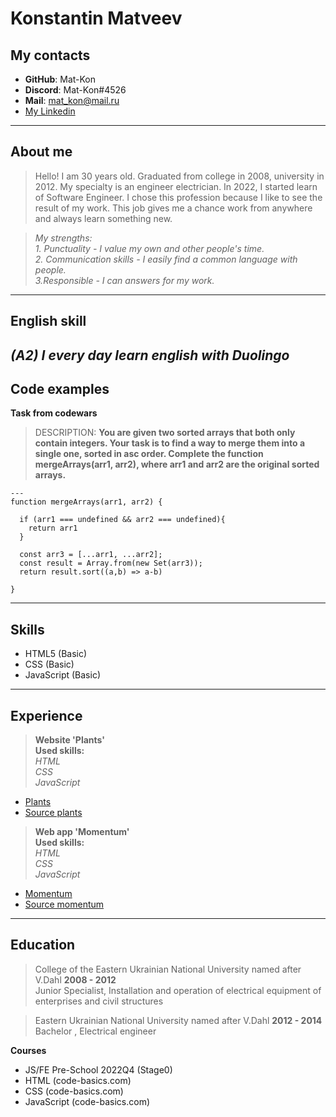 # Konstantin Matveev

## **My contacts**

- **GitHub**: Mat-Kon
- **Discord**: Mat-Kon#4526
- **Mail**: mat_kon@mail.ru
- [My Linkedin](https://www.linkedin.com/in/%D0%BA%D0%BE%D0%BD%D1%81%D1%82%D0%B0%D0%BD%D1%82%D0%B8%D0%BD-%D0%BC%D0%B0%D1%82%D0%B2%D0%B5%D0%B5%D0%B2-539b32264/)
---
## **About me**

> Hello! I am 30 years old. Graduated from college in 2008, university in 2012. My specialty is an engineer electrician. In 2022, I started learn of Software Engineer. I chose this profession because I like to see the result of my work. This job gives me a chance work from anywhere and always learn something new.
   
> *My strengths:*  
    *1. Punctuality - I value my own and other people's time.*  
    *2. Communication skills - I easily find a common language with people.*  
    *3.Responsible - I can answers for my work.*
---
## English skill

*(A2) I every day learn english with Duolingo*
---
## Code examples

**Task from codewars**
> DESCRIPTION:
**You are given two sorted arrays that both only contain integers. Your task is to find a way to merge them into a single one, sorted in asc order. Complete the function mergeArrays(arr1, arr2), where arr1 and arr2 are the original sorted arrays.**
```
---
function mergeArrays(arr1, arr2) {

  if (arr1 === undefined && arr2 === undefined){
    return arr1
  }
  
  const arr3 = [...arr1, ...arr2];
  const result = Array.from(new Set(arr3));
  return result.sort((a,b) => a-b)
  
}
```
---
## Skills

- HTML5 (Basic)
- CSS (Basic)
- JavaScript (Basic)
---
## Experience

> **Website 'Plants'**  
**Used skills:**  
*HTML*  
*CSS*  
*JavaScript*

- [Plants](https://mat-kon.github.io/My_projects/plants/)
- [Source plants](https://github.com/Mat-Kon/My_projects/tree/master/plants)

> **Web app 'Momentum'**  
**Used skills:**  
*HTML*  
*CSS*  
*JavaScript*

- [Momentum](https://mat-kon.github.io/My_projects/momentum/)
- [Source momentum](https://github.com/Mat-Kon/My_projects/tree/master/momentum)
---
## Education 

> College of the Eastern Ukrainian National University named after V.Dahl **2008 - 2012**  
Junior Specialist, Installation and operation of electrical equipment of enterprises and civil structures

> Eastern Ukrainian National University named after V.Dahl **2012 - 2014**  
Bachelor , Electrical engineer

**Courses**
- JS/FE Pre-School 2022Q4 (Stage0)
- HTML (code-basics.com)
- CSS (code-basics.com)
- JavaScript (code-basics.com)
